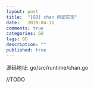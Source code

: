 ```yaml
---
layout: post
title:  "[GO] chan 内部实现"
date:   2018-04-11
comments: true
categories: GO
tags: GO
description: ""
published: true
---
```


源码地址: go/src/runtime/chan.go

//TODO
